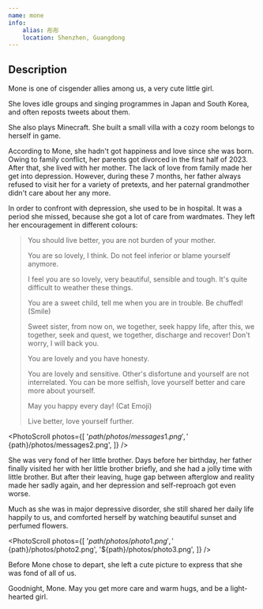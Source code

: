 ```yaml
---
name: mone
info:
    alias: 彤彤
    location: Shenzhen, Guangdong
---
```


## Description

Mone is one of cisgender allies among us, a very cute little girl.

She loves idle groups and singing programmes in Japan and South Korea, and often reposts tweets about them.

She also plays Minecraft. She built a small villa with a cozy room belongs to herself in game.

According to Mone, she hadn't got happiness and love since she was born. Owing to family conflict, her parents got divorced in the first half of 2023. After that, she lived with her mother. The lack of love from family made her get into depression. However, during these 7 months, her father always refused to visit her for a variety of pretexts, and her paternal grandmother didn't care about her any more.

In order to confront with depression, she used to be in hospital. It was a period she missed, because she got a lot of care from wardmates. They left her encouragement in different colours:

> You should live better, you are not burden of your mother.
>
> You are so lovely, I think. Do not feel inferior or blame yourself anymore.
>
> I feel you are so lovely, very beautiful, sensible and tough. It's quite difficult to weather these things.
>
> You are a sweet child, tell me when you are in trouble. Be chuffed! (Smile)
>
> Sweet sister, from now on, we together, seek happy life, after this, we together, seek and quest, we together, discharge and recover! Don't worry, I will back you.
>
> You are lovely and you have honesty.
>
> You are lovely and sensitive. Other's disfortune and yourself are not interrelated. You can be more selfish, love yourself better and care more about yourself.
>
> May you happy every day! (Cat Emoji)
>
> Live better, love yourself further.

<PhotoScroll photos={[
'${path}/photos/messages1.png',
'${path}/photos/messages2.png',
]} />

She was very fond of her little brother. Days before her birthday, her father finally visited her with her little brother briefly, and she had a jolly time with little brother. But after their leaving, huge gap between afterglow and reality made her sadly again, and her depression and self-reproach got even worse.

Much as she was in major depressive disorder, she still shared her daily life happily to us, and comforted herself by watching beautiful sunset and perfumed flowers.

<PhotoScroll photos={[
'${path}/photos/photo1.png',
'${path}/photos/photo2.png',
'${path}/photos/photo3.png',
]} />

Before Mone chose to depart, she left a cute picture to express that she was fond of all of us.

Goodnight, Mone. May you get more care and warm hugs, and be a light-hearted girl.